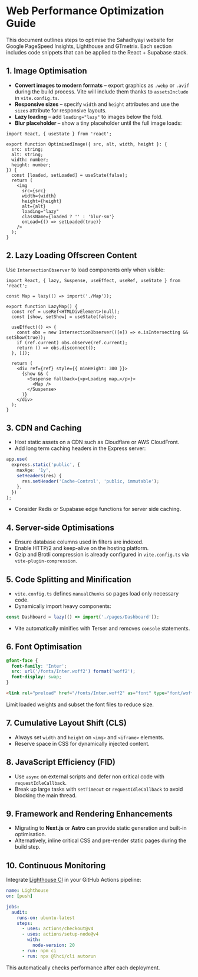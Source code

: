 # Web Performance Optimization Guide

This document outlines steps to optimise the Sahadhyayi website for Google PageSpeed Insights, Lighthouse and GTmetrix. Each section includes code snippets that can be applied to the React + Supabase stack.

## 1. Image Optimisation

- **Convert images to modern formats** – export graphics as `.webp` or `.avif` during the build process. Vite will include them thanks to `assetsInclude` in `vite.config.ts`.
- **Responsive sizes** – specify `width` and `height` attributes and use the `sizes` attribute for responsive layouts.
- **Lazy loading** – add `loading="lazy"` to images below the fold.
- **Blur placeholder** – show a tiny placeholder until the full image loads:

```tsx
import React, { useState } from 'react';

export function OptimisedImage({ src, alt, width, height }: {
  src: string;
  alt: string;
  width: number;
  height: number;
}) {
  const [loaded, setLoaded] = useState(false);
  return (
    <img
      src={src}
      width={width}
      height={height}
      alt={alt}
      loading="lazy"
      className={loaded ? '' : 'blur-sm'}
      onLoad={() => setLoaded(true)}
    />
  );
}
```

## 2. Lazy Loading Offscreen Content

Use `IntersectionObserver` to load components only when visible:

```tsx
import React, { lazy, Suspense, useEffect, useRef, useState } from 'react';

const Map = lazy(() => import('./Map'));

export function LazyMap() {
  const ref = useRef<HTMLDivElement>(null);
  const [show, setShow] = useState(false);

  useEffect(() => {
    const obs = new IntersectionObserver(([e]) => e.isIntersecting && setShow(true));
    if (ref.current) obs.observe(ref.current);
    return () => obs.disconnect();
  }, []);

  return (
    <div ref={ref} style={{ minHeight: 300 }}>
      {show && (
        <Suspense fallback={<p>Loading map…</p>}>
          <Map />
        </Suspense>
      )}
    </div>
  );
}
```

## 3. CDN and Caching

- Host static assets on a CDN such as Cloudflare or AWS CloudFront.
- Add long term caching headers in the Express server:

```ts
app.use(
  express.static('public', {
    maxAge: '1y',
    setHeaders(res) {
      res.setHeader('Cache-Control', 'public, immutable');
    },
  })
);
```

- Consider Redis or Supabase edge functions for server side caching.

## 4. Server-side Optimisations

- Ensure database columns used in filters are indexed.
- Enable HTTP/2 and keep-alive on the hosting platform.
- Gzip and Brotli compression is already configured in `vite.config.ts` via `vite-plugin-compression`.

## 5. Code Splitting and Minification

- `vite.config.ts` defines `manualChunks` so pages load only necessary code.
- Dynamically import heavy components:

```ts
const Dashboard = lazy(() => import('./pages/Dashboard'));
```

- Vite automatically minifies with Terser and removes `console` statements.

## 6. Font Optimisation

```css
@font-face {
  font-family: 'Inter';
  src: url('/fonts/Inter.woff2') format('woff2');
  font-display: swap;
}
```

```html
<link rel="preload" href="/fonts/Inter.woff2" as="font" type="font/woff2" crossorigin>
```

Limit loaded weights and subset the font files to reduce size.

## 7. Cumulative Layout Shift (CLS)

- Always set `width` and `height` on `<img>` and `<iframe>` elements.
- Reserve space in CSS for dynamically injected content.

## 8. JavaScript Efficiency (FID)

- Use `async` on external scripts and defer non critical code with `requestIdleCallback`.
- Break up large tasks with `setTimeout` or `requestIdleCallback` to avoid blocking the main thread.

## 9. Framework and Rendering Enhancements

- Migrating to **Next.js** or **Astro** can provide static generation and built-in optimisation.
- Alternatively, inline critical CSS and pre-render static pages during the build step.

## 10. Continuous Monitoring

Integrate [Lighthouse CI](https://github.com/GoogleChrome/lighthouse-ci) in your GitHub Actions pipeline:

```yaml
name: Lighthouse
on: [push]

jobs:
  audit:
    runs-on: ubuntu-latest
    steps:
      - uses: actions/checkout@v4
      - uses: actions/setup-node@v4
        with:
          node-version: 20
      - run: npm ci
      - run: npx @lhci/cli autorun
```

This automatically checks performance after each deployment.
